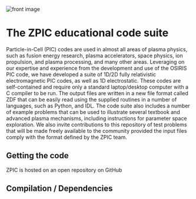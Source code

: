 ![front image](/zpic/assets/zpic-front.jpg)

# The ZPIC educational code suite

Particle-in-Cell (PIC) codes are used in almost all areas of plasma physics, such as fusion energy research, plasma accelerators, space physics, ion propulsion, and plasma processing, and many other areas. Leveraging on our expertise and experience from the development and use of the OSIRIS PIC code, we have developed a suite of 1D/2D fully relativistic electromagnetic PIC codes, as well as 1D electrostatic. These codes are self-contained and require only a standard laptop/desktop computer with a C compiler to be run. The output files are written in a new file format called ZDF that can be easily read using the supplied routines in a number of languages, such as Python, and IDL. The code suite also includes a number of example problems that can be used to illustrate several textbook and advanced plasma mechanisms, including instructions for parameter space exploration. We also invite contributions to this repository of test problems that will be made freely available to the community provided the input files comply with the format defined by the ZPIC team.

## Getting the code

ZPIC is hosted on an open repository on GitHub

## Compilation / Dependencies


